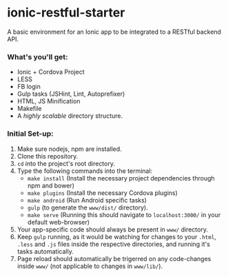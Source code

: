 # ionic-restful-starter
A basic environment for an Ionic app to be integrated to a RESTful backend API.

### What's you'll get:
* Ionic + Cordova Project
* LESS
* FB login
* Gulp tasks (JSHint, Lint, Autoprefixer)
* HTML, JS Minification
* Makefile
* A *highly scalable* directory structure.

### Initial Set-up:
1. Make sure nodejs, npm are installed.
2. Clone this repository.
3. `cd` into the project's root directory.
4. Type the following commands into the terminal:
    * `make install` (Install the necessary project dependencies through npm and bower)
    * `make plugins` (Install the necessary Cordova plugins)
    * `make android` (Run Android specific tasks)
    * `gulp` (to generate the `www/dist/` directory).
    * `make serve` (Running this should navigate to `localhost:3000/` in your default web-browser)
5. Your app-specific code should always be present in `www/` directory.
6. Keep `gulp` running, as it would be watching for changes to your `.html`, `.less` and `.js` files inside the respective directories, and running it's tasks automatically.
7. Page reload should automatically be trigerred on any code-changes inside `www/` (not applicable to changes in `www/lib/`).

